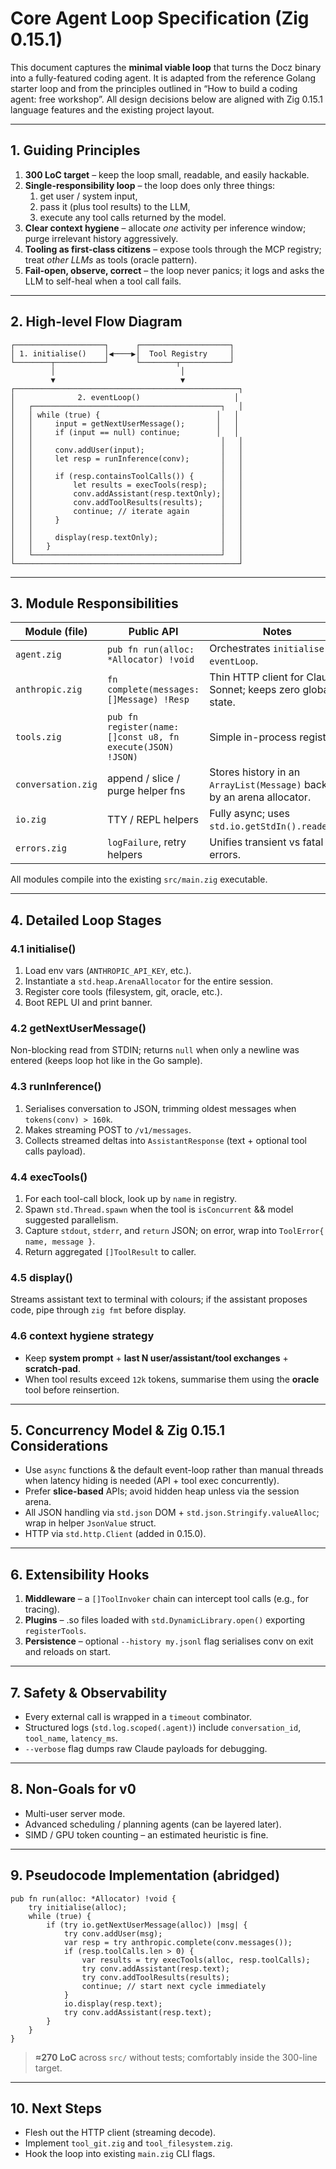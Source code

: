 # Core Agent Loop Specification (Zig 0.15.1)

This document captures the **minimal viable loop** that turns the Docz binary into a fully-featured coding agent.  It is adapted from the reference Golang starter loop and from the principles outlined in “How to build a coding agent: free workshop”.  All design decisions below are aligned with Zig 0.15.1 language features and the existing project layout.

---

## 1. Guiding Principles

1. **300 LoC target** – keep the loop small, readable, and easily hackable.
2. **Single-responsibility loop** – the loop does only three things:
   1. get user / system input,
   2. pass it (plus tool results) to the LLM,
   3. execute any tool calls returned by the model.
3. **Clear context hygiene** – allocate *one* activity per inference window; purge irrelevant history aggressively.
4. **Tooling as first-class citizens** – expose tools through the MCP registry; treat *other LLMs* as tools (oracle pattern).
5. **Fail-open, observe, correct** – the loop never panics; it logs and asks the LLM to self-heal when a tool call fails.

---

## 2. High-level Flow Diagram

```
┌────────────────────┐      ┌────────────────────┐
│ 1. initialise()    │◀────▶│  Tool Registry     │
└────────┬───────────┘      └────────┬───────────┘
         │                            │
         ▼                            ▼
┌──────────────────────────────────────────────────┐
│              2. eventLoop()                     │
│   ┌──────────────────────────────────────────┐   │
│   │ while (true) {                          │   │
│   │     input = getNextUserMessage();       │   │
│   │     if (input == null) continue;        │   │
│   │                                          │   │
│   │     conv.addUser(input);                 │   │
│   │     let resp = runInference(conv);       │   │
│   │                                          │   │
│   │     if (resp.containsToolCalls()) {      │   │
│   │         let results = execTools(resp);   │   │
│   │         conv.addAssistant(resp.textOnly);│   │
│   │         conv.addToolResults(results);    │   │
│   │         continue; // iterate again       │   │
│   │     }                                    │   │
│   │                                          │   │
│   │     display(resp.textOnly);              │   │
│   │   }                                      │   │
│   └──────────────────────────────────────────┘   │
└──────────────────────────────────────────────────┘
```

---

## 3. Module Responsibilities

| Module (file)     | Public API                               | Notes |
|-------------------|------------------------------------------|-------|
| `agent.zig`       | `pub fn run(alloc: *Allocator) !void`    | Orchestrates `initialise` + `eventLoop`. |
| `anthropic.zig`   | `fn complete(messages: []Message) !Resp` | Thin HTTP client for Claude Sonnet; keeps zero global state. |
| `tools.zig`       | `pub fn register(name: []const u8, fn execute(JSON) !JSON)` | Simple in-process registry. |
| `conversation.zig`| append / slice / purge helper fns        | Stores history in an `ArrayList(Message)` backed by an arena allocator. |
| `io.zig`          | TTY / REPL helpers                       | Fully async; uses `std.io.getStdIn().reader()`. |
| `errors.zig`      | `logFailure`, retry helpers              | Unifies transient vs fatal errors. |

All modules compile into the existing `src/main.zig` executable.

---

## 4. Detailed Loop Stages

### 4.1 initialise()

1. Load env vars (`ANTHROPIC_API_KEY`, etc.).
2. Instantiate a `std.heap.ArenaAllocator` for the entire session.
3. Register core tools (filesystem, git, oracle, etc.).
4. Boot REPL UI and print banner.

### 4.2 getNextUserMessage()

Non-blocking read from STDIN; returns `null` when only a newline was entered (keeps loop hot like in the Go sample).

### 4.3 runInference()

1. Serialises conversation to JSON, trimming oldest messages when `tokens(conv) > 160k`.
2. Makes streaming POST to `/v1/messages`.
3. Collects streamed deltas into `AssistantResponse` (text + optional tool calls payload).

### 4.4 execTools()

1. For each tool-call block, look up by `name` in registry.
2. Spawn `std.Thread.spawn` when the tool is `isConcurrent` && model suggested parallelism.
3. Capture `stdout`, `stderr`, and `return` JSON; on error, wrap into `ToolError{ name, message }`.
4. Return aggregated `[]ToolResult` to caller.

### 4.5 display()

Streams assistant text to terminal with colours; if the assistant proposes code, pipe through `zig fmt` before display.

### 4.6 context hygiene strategy

* Keep **system prompt** + **last N user/assistant/tool exchanges** + **scratch-pad**.
* When tool results exceed `12k` tokens, summarise them using the **oracle** tool before reinsertion.

---

## 5. Concurrency Model & Zig 0.15.1 Considerations

* Use `async` functions & the default event-loop rather than manual threads when latency hiding is needed (API + tool exec concurrently).
* Prefer **slice-based** APIs; avoid hidden heap unless via the session arena.
* All JSON handling via `std.json` DOM + `std.json.Stringify.valueAlloc`; wrap in helper `JsonValue` struct.
* HTTP via `std.http.Client` (added in 0.15.0).

---

## 6. Extensibility Hooks

1. **Middleware** – a `[]ToolInvoker` chain can intercept tool calls (e.g., for tracing).
2. **Plugins** – .so files loaded with `std.DynamicLibrary.open()` exporting `registerTools`.
3. **Persistence** – optional `--history my.jsonl` flag serialises conv on exit and reloads on start.

---

## 7. Safety & Observability

* Every external call is wrapped in a `timeout` combinator.
* Structured logs (`std.log.scoped(.agent)`) include `conversation_id`, `tool_name`, `latency_ms`.
* `--verbose` flag dumps raw Claude payloads for debugging.

---

## 8. Non-Goals for v0

* Multi-user server mode.
* Advanced scheduling / planning agents (can be layered later).
* SIMD / GPU token counting – an estimated heuristic is fine.

---

## 9. Pseudocode Implementation (abridged)

```zig
pub fn run(alloc: *Allocator) !void {
    try initialise(alloc);
    while (true) {
        if (try io.getNextUserMessage(alloc)) |msg| {
            try conv.addUser(msg);
            var resp = try anthropic.complete(conv.messages());
            if (resp.toolCalls.len > 0) {
                var results = try execTools(alloc, resp.toolCalls);
                try conv.addAssistant(resp.text);
                try conv.addToolResults(results);
                continue; // start next cycle immediately
            }
            io.display(resp.text);
            try conv.addAssistant(resp.text);
        }
    }
}
```

> **≈270 LoC** across `src/` without tests; comfortably inside the 300-line target.

---

## 10. Next Steps

* Flesh out the HTTP client (streaming decode).
* Implement `tool_git.zig` and `tool_filesystem.zig`.
* Hook the loop into existing `main.zig` CLI flags.
